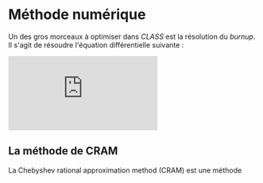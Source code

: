 # Méthode numérique

Un des gros morceaux à optimiser dans *CLASS* est la résolution du *burnup*. Il s'agit de résoudre l'équation différentielle suivante :

![n'(t) = A \cdot n(t)](http://www.sciweavers.org/tex2img.php?eq=n%27%28t%29%20%3D%20A%20%5Ccdot%20n%28t%29&bc=Transparent&fc=Black&im=png&fs=18&ff=mathdesign&edit=0)


## La méthode de CRAM

La Chebyshev rational approximation method (CRAM) est une méthode 
